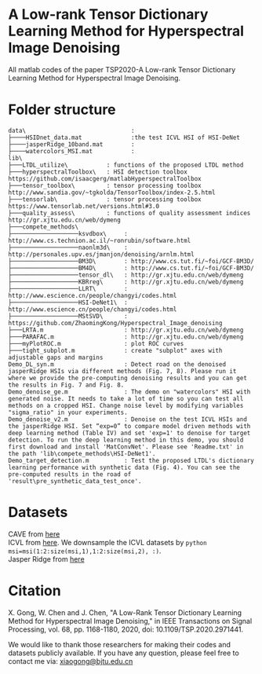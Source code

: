 # A Low-rank Tensor Dictionary Learning Method for Hyperspectral Image Denoising
All matlab codes of the paper TSP2020-A Low-rank Tensor Dictionary Learning Method for Hyperspectral Image Denoising.

# Folder structure
```shell
data\                              :
├────HSIDnet_data.mat              :the test ICVL HSI of HSI-DeNet
├────jasperRidge_10band.mat        :
├────watercolors_MSI.mat           :
lib\                              
├───LTDL_utilize\           : functions of the proposed LTDL method
├───hyperspectralToolbox\   : HSI detection toolbox https://github.com/isaacgerg/matlabHyperspectralToolbox
├───tensor_toolbox\         : tensor processing toolbox http://www.sandia.gov/~tgkolda/TensorToolbox/index‐2.5.html
├───tensorlab\              : tensor processing toolbox https://www.tensorlab.net/versions.html#3.0
├───quality_assess\         : functions of quality assessment indices http://gr.xjtu.edu.cn/web/dymeng
├───compete_methods\
├───────────────────ksvdbox\     : http://www.cs.technion.ac.il/~ronrubin/software.html
├───────────────────naonlm3d\    : http://personales.upv.es/jmanjon/denoising/arnlm.html
├───────────────────BM3D\        : http://www.cs.tut.fi/~foi/GCF‐BM3D/
├───────────────────BM4D\        : http://www.cs.tut.fi/~foi/GCF‐BM3D/
├───────────────────tensor_dl\   : http://gr.xjtu.edu.cn/web/dymeng
├───────────────────KBRreg\      : http://gr.xjtu.edu.cn/web/dymeng
├───────────────────LLRT\        : http://www.escience.cn/people/changyi/codes.html
├───────────────────HSI-DeNet1\  : http://www.escience.cn/people/changyi/codes.html
├───────────────────MStSVD\      : https://github.com/ZhaomingKong/Hyperspectral_Image_denoising
├───LRTA.m                       : http://gr.xjtu.edu.cn/web/dymeng
├───PARAFAC.m                    : http://gr.xjtu.edu.cn/web/dymeng
├───myPlotROC.m                  : plot ROC curves
├───tight_subplot.m              : create "subplot" axes with adjustable gaps and margins
Demo_DL_syn.m                    : Detect road on the denoised jasperRidge HSIs via different methods (Fig. 7, 8). Please run it where we provide the pre‐computing denoising results and you can get the results in Fig. 7 and Fig. 8.
Demo_denoise_ge.m                : The demo on "watercolors" HSI with generated noise. It needs to take a lot of time so you can test all methods on a cropped HSI. Change noise level by modifying variables "sigma_ratio" in your experiments.
Demo_denoise_v2.m                : Denoise on the test ICVL HSIs and the jasperRidge HSI. Set “exp=0” to compare model driven methods with deep learning method (Table IV) and set 'exp=1' to denoise for target detection. To run the deep learning method in this demo, you should first download and install 'MatConvNet'. Please see 'Readme.txt' in the path 'lib\compete_methods\HSI‐DeNet1'.
Demo_target_detection.m          : Test the proposed LTDL's dictionary learning performance with synthetic data (Fig. 4). You can see the pre‐computed results in the road of 'result\pre_synthetic_data_test_once'.
```
# Datasets
CAVE from [here](http://www.cs.columbia.edu/CAVE/databases/multispectral/)<br>
ICVL from [here](http://icvl.cs.bgu.ac.il/hyperspectral/). We downsample the ICVL datasets by ```python msi=msi(1:2:size(msi,1),1:2:size(msi,2), :)```.<br>
Jasper Ridge from [here](https://rslab.ut.ac.ir/data)<br>
# Citation
X. Gong, W. Chen and J. Chen, "A Low-Rank Tensor Dictionary Learning Method for Hyperspectral Image Denoising," in IEEE Transactions on Signal Processing, vol. 68, pp. 1168-1180, 2020, doi: 10.1109/TSP.2020.2971441.

We would like to thank those researchers for making their codes and datasets publicly available. If you have any question, please feel free to contact me via: xiaogong@bjtu.edu.cn
